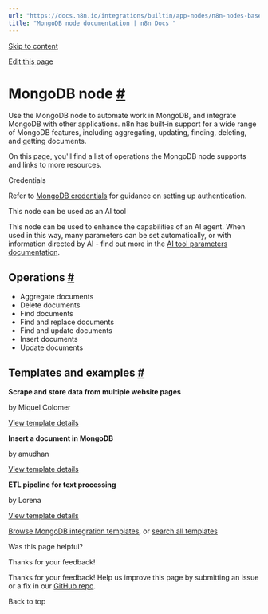 ```yaml
---
url: "https://docs.n8n.io/integrations/builtin/app-nodes/n8n-nodes-base.mongodb/"
title: "MongoDB node documentation | n8n Docs "
---
```


[Skip to content](https://docs.n8n.io/integrations/builtin/app-nodes/n8n-nodes-base.mongodb/#mongodb-node)

[Edit this page](https://github.com/n8n-io/n8n-docs/edit/main/docs/integrations/builtin/app-nodes/n8n-nodes-base.mongodb.md "Edit this page")

# MongoDB node [\#](https://docs.n8n.io/integrations/builtin/app-nodes/n8n-nodes-base.mongodb/\#mongodb-node "Permanent link")

Use the MongoDB node to automate work in MongoDB, and integrate MongoDB with other applications. n8n has built-in support for a wide range of MongoDB features, including aggregating, updating, finding, deleting, and getting documents.

On this page, you'll find a list of operations the MongoDB node supports and links to more resources.

Credentials

Refer to [MongoDB credentials](https://docs.n8n.io/integrations/builtin/credentials/mongodb/) for guidance on setting up authentication.

This node can be used as an AI tool

This node can be used to enhance the capabilities of an AI agent. When used in this way, many parameters can be set automatically, or with information directed by AI - find out more in the [AI tool parameters documentation](https://docs.n8n.io/advanced-ai/examples/using-the-fromai-function/).

## Operations [\#](https://docs.n8n.io/integrations/builtin/app-nodes/n8n-nodes-base.mongodb/\#operations "Permanent link")

- Aggregate documents
- Delete documents
- Find documents
- Find and replace documents
- Find and update documents
- Insert documents
- Update documents

## Templates and examples [\#](https://docs.n8n.io/integrations/builtin/app-nodes/n8n-nodes-base.mongodb/\#templates-and-examples "Permanent link")

**Scrape and store data from multiple website pages**

by Miquel Colomer

[View template details](https://n8n.io/workflows/1073-scrape-and-store-data-from-multiple-website-pages/)

**Insert a document in MongoDB**

by amudhan

[View template details](https://n8n.io/workflows/503-insert-a-document-in-mongodb/)

**ETL pipeline for text processing**

by Lorena

[View template details](https://n8n.io/workflows/1045-etl-pipeline-for-text-processing/)

[Browse MongoDB integration templates](https://n8n.io/integrations/mongodb/), or [search all templates](https://n8n.io/workflows/)

Was this page helpful?






Thanks for your feedback!






Thanks for your feedback! Help us improve this page by submitting an issue or a fix in our [GitHub repo](https://github.com/n8n-io/n8n-docs).


Back to top